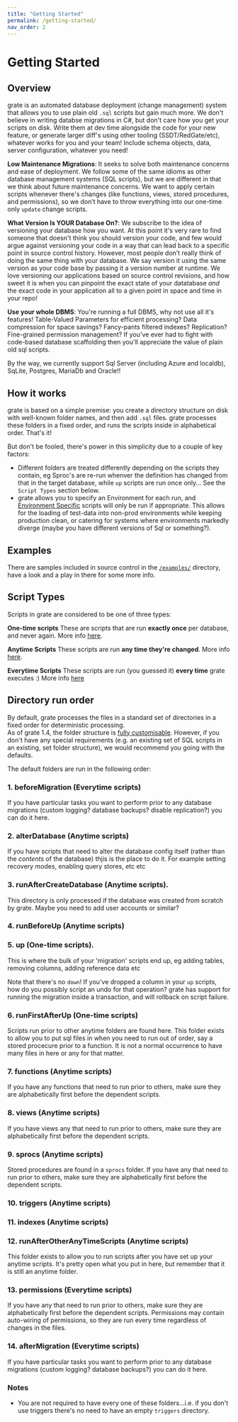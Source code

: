 ```yaml
---
title: "Getting Started"
permalink: /getting-started/
nav_order: 2
---
```


# Getting Started

## Overview

grate is an automated database deployment (change management) system that allows you to use plain old `.sql` scripts but gain much more.  We don't believe in writing databse migrations in C#, but don't care how you get your scripts on disk.  Write them at dev time alongside the code for your new feature, or generate larger diff's using other tooling (SSDT/RedGate/etc), whatever works for you and your team!  Include schema objects, data, server configuration, whatever you need!

**Low Maintenance Migrations**: It seeks to solve both maintenance concerns and ease of deployment. We follow some of the same idioms as other database management systems (SQL scripts), but we are different in that we think about future maintenance concerns. We want to apply certain scripts whenever there's changes (like functions, views, stored procedures, and permissions), so we don’t have to throw everything into our one-time only `update` change scripts.

**What Version Is YOUR Database On?**: We subscribe to the idea of versioning your database how you want. At this point it's very rare to find someone that doesn't think you should version your code, and few would argue against versioning your code in a way that can lead back to a specific point in source control history. However, most people don’t really think of doing the same thing with your database. We say version it using the same version as your code base by passing it a version number at runtime.  We love versioning our applications based on source control revisions, and how sweet it is when you can pinpoint the exact state of your datatabase _and_ the exact code in your application all to a given point in space and time in your repo!

**Use your whole DBMS**: You're running a full DBMS, why not use all it's features!  Table-Valued Parameters for efficient processing? Data compression for space savings?  Fancy-pants filtered indexes?  Replication? Fine-grained permission management?  If you've ever had to fight with code-based database scaffolding then you'll appreciate the value of plain old sql scripts.

By the way, we currently support Sql Server (including Azure and localdb), SqLite, Postgres, MariaDb and Oracle!!

## How it works

grate is based on a simple premise: you create a directory structure on disk with well-known folder names, and then add `.sql` files.  grate processes these folders in a fixed order, and runs the scripts inside in alphabetical order.  That's it!

But don't be fooled, there's power in this simplicity due to a couple of key factors:
- Different folders are treated differently depending on the scripts they contain, eg Sproc's are re-run whenver the definition has changed from that in the target database, while `up` scripts are run once only... See the `Script Types` section below.
- grate allows you to specify an Environment for each run, and [Environment Specific](EnvironmentScripts.md) scripts will only be run if appropriate.  This allows for the loading of test-data into non-prod environments while keeping production clean, or catering for systems where environments markedly diverge (maybe you have different versions of Sql or something?).

## Examples

There are samples included in source control in the [`/examples/`](https://github.com/erikbra/grate/examples) directory, have a look and a play in there for some more info.

## Script Types

Scripts in grate are considered to be one of three types:

**One-time scripts**
These are scripts that are run **exactly once** per database, and never again.  More info [here](ScriptTypes/OneTimeScripts.md).

**Anytime Scripts**
These scripts are run **any time they're changed**.  More info [here](ScriptTypes/AnytimeScripts.md).

**Everytime Scripts**
These scripts are run (you guessed it) **every time** grate executes :)  More info [here](ScriptTypes/EverytimeScripts.md)

## Directory run order

By default, grate processes the files in a standard set of directories in a fixed order for deterministic processing.  
As of grate 1.4, the folder structure is [fully customisable](ConfigurationOptions/FolderConfiguration.md). However,
if you don't have any special requirements (e.g. an existing set of SQL scripts in an existing, set folder structure),
we would recommend you going with the defaults.

The default folders are run in the following order:

### 1. beforeMigration (Everytime scripts)
If you have particular tasks you want to perform prior to any database migrations (custom logging? database backups? disable replication?) you can do it here.

### 2. alterDatabase (Anytime scripts)
If you have scripts that need to alter the database config itself (rather than the _contents_ of the database) thjis is the place to do it.  For example setting recovery modes, enabling query stores, etc etc

### 3. runAfterCreateDatabase (Anytime scripts).
This directory is only processed if the database was created from scratch by grate.  Maybe you need to add user accounts or similar?

### 4. runBeforeUp (Anytime scripts)

### 5. up (One-time scripts).  
This is where the bulk of your 'migration' scripts end up, eg adding tables, removing columns, adding reference data etc

Note that there's no `down`!  If you've dropped a column in your `up` scripts, how do you possibly script an undo for that operation?  grate has support for running the migration inside a transaction, and will rollback on script failure.

### 6. runFirstAfterUp (One-time scripts)
Scripts run prior to other anytime folders are found here. This folder exists to allow you to put sql files in when you need to run out of order, say a stored procecure prior to a function. It is not a normal occurrence to have many files in here or any for that matter.

### 7. functions (Anytime scripts)
If you have any functions that need to run prior to others, make sure they are alphabetically first before the dependent scripts.

### 8. views (Anytime scripts)
If you have views any that need to run prior to others, make sure they are alphabetically first before the dependent scripts.

### 9. sprocs (Anytime scripts)
Stored procedures are found in a `sprocs` folder. If you have any that need to run prior to others, make sure they are alphabetically first before the dependent scripts.

### 10. triggers (Anytime scripts)

### 11. indexes (Anytime scripts)

### 12. runAfterOtherAnyTimeScripts (Anytime scripts)
This folder exists to allow you to run scripts after you have set up your anytime scripts. It's pretty open what you put in here, but remember that it is still an anytime folder.

### 13. permissions (Everytime scripts)
If you have any that need to run prior to others, make sure they are alphabetically first before the dependent scripts.
Permissions may contain auto-wiring of permissions, so they are run every time regardless of changes in the files.

### 14. afterMigration (Everytime scripts)
If you have particular tasks you want to perform prior to any database migrations (custom logging? database backups?) you can do it here.

### Notes
- You are not required to have every one of these folders...i.e. if you don't use triggers there's no need to have an empty `triggers` directory.
